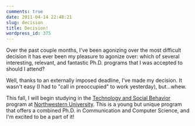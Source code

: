 ```yaml
---
comments: true
date: 2011-04-14 22:48:21
slug: decision
title: Decision!
wordpress_id: 375
---
```


Over the past couple months, I've been agonizing over the most difficult decision it has ever been my pleasure to agonize over: which of several interesting, relevant, and fantastic Ph.D. programs that I was accepted to should I attend?

Well, thanks to an externally imposed deadline, I've made my decision. It wasn't easy (I had to "call in preoccupied" to work yesterday), but…whew.

This fall, I will begin studying in the [Technology and Social Behavior](http://tsb.northwestern.edu/) program at [Northwestern University](http://www.northwestern.edu/). This is a young but unique program that offers a combined Ph.D. in Communication and Computer Science, and I'm excited to be a part of it!
